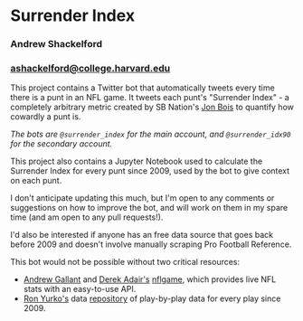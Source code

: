 # Surrender Index 

### Andrew Shackelford 
### ashackelford@college.harvard.edu

This project contains a Twitter bot that automatically tweets every time there is a punt in an NFL game. It tweets each punt's "Surrender Index" - a completely arbitrary metric created by SB Nation's [Jon Bois](https://twitter.com/jon_bois) to quantify how cowardly a punt is.

_The bots are `@surrender_index` for the main account, and `@surrender_idx90` for the secondary account._

This project also contains a Jupyter Notebook used to calculate the Surrender Index for every punt since 2009, used by the bot to give context on each punt.

I don't anticipate updating this much, but I'm open to any comments or suggestions on how to improve the bot, and will work on them in my spare time (and am open to any pull requests!).  

I'd also be interested if anyone has an free data source that goes back before 2009 and doesn't involve manually scraping Pro Football Reference.

This bot would not be possible without two critical resources:  
* [Andrew Gallant](https://github.com/BurntSushi) and [Derek Adair's](https://github.com/derek-adair) [nflgame](https://github.com/derek-adair/nflgame), which provides live NFL stats with an easy-to-use API.  
* [Ron Yurko's](https://github.com/ryurko) data [repository](https://github.com/ryurko/nflscrapR-data) of play-by-play data for every play since 2009.